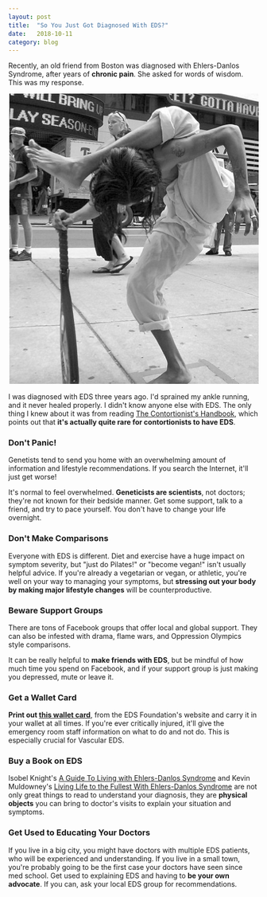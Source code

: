 ```yaml
---
layout: post
title:  "So You Just Got Diagnosed With EDS?"
date:   2018-10-11
category: blog
---
```


Recently, an old friend from Boston was diagnosed with Ehlers-Danlos Syndrome, after years of **chronic pain**. She asked for words of wisdom. This was my response.

<!-- more -->

![Contortionist with EDS](/assets/images/post-images/contortionist-bw.png)

I was diagnosed with EDS three years ago. I'd sprained my ankle running, and it never healed properly. I didn't know anyone else with EDS. The only thing I knew about it was from reading [The Contortionist's Handbook](http://wandererstraining.com/tchb/), which points out that **it's actually quite rare for contortionists to have EDS**. 


### Don't Panic!

Genetists tend to send you home with an overwhelming amount of information and lifestyle recommendations. If you search the Internet, it'll just get worse! 

It's normal to feel overwhelmed. **Geneticists are scientists**, not doctors; they're not known for their bedside manner. Get some support, talk to a friend, and try to pace yourself. You don't have to change your life overnight.

### Don't Make Comparisons

Everyone with EDS is different. Diet and exercise have a huge impact on symptom severity, but "just do Pilates!" or "become vegan!" isn't usually helpful advice. If you're already a vegetarian or vegan, or athletic, you're well on your way to managing your symptoms, but **stressing out your body by making major lifestyle changes** will be counterproductive.

### Beware Support Groups

There are tons of Facebook groups that offer local and global support. They can also be infested with drama, flame wars, and Oppression Olympics style comparisons.

It can be really helpful to **make friends with EDS**, but be mindful of how much time you spend on Facebook, and if your support group is just making you depressed, mute or leave it.

### Get a Wallet Card

**Print out [this wallet card](https://www.ehlers-danlos.com/wp-content/uploads/walletcard2017combined.pdf)**, from the EDS Foundation's website and carry it in your wallet at all times. If you're ever critically injured, it'll give the emergency room staff information on what to do and not do. This is especially crucial for Vascular EDS.

### Buy a Book on EDS

Isobel Knight's [A Guide To Living with Ehlers-Danlos Syndrome](https://www.goodreads.com/book/show/24062761-a-guide-to-living-with-ehlers-danlos-syndrome-hypermobility-type) and Kevin Muldowney's [Living Life to the Fullest With Ehlers-Danlos Syndrome](https://www.goodreads.com/book/show/26208807-living-life-to-the-fullest-with-ehlers-danlos-syndrome?from_search=true) are not only great things to read to understand your diagnosis, they are **physical objects** you can bring to doctor's visits to explain your situation and symptoms.

### Get Used to Educating Your Doctors

If you live in a big city, you might have doctors with multiple EDS patients, who will be experienced and understanding. If you live in a small town, you're probably going to be the first case your doctors have seen since med school. Get used to explaining EDS and having to **be your own advocate**. If you can, ask your local EDS group for recommendations.